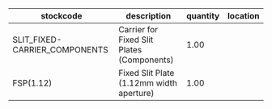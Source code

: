 |stockcode|description|quantity|location|
|---------|-----------|--------|--------|
|SLIT_FIXED-CARRIER_COMPONENTS|Carrier for Fixed Slit Plates (Components)|1.00||
|FSP(1.12)|Fixed Slit Plate (1.12mm width aperture)|1.00||
